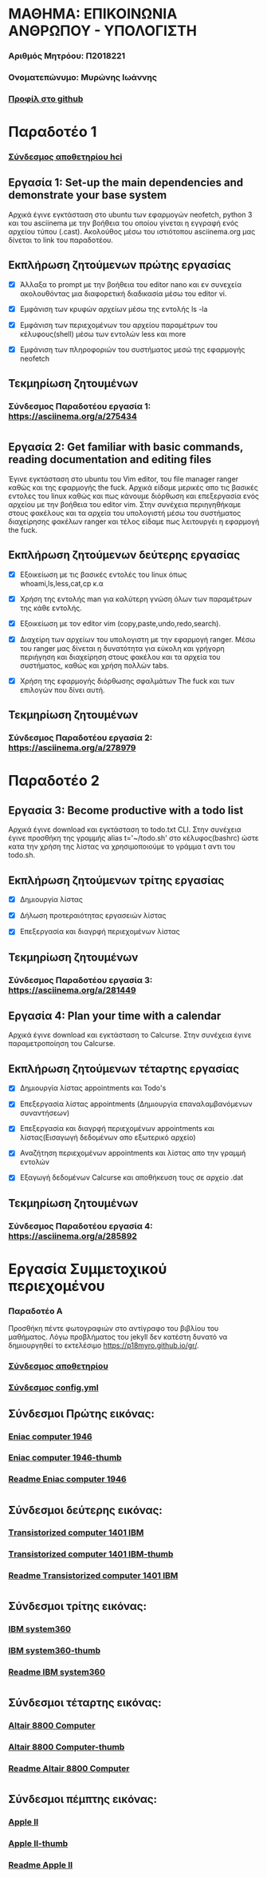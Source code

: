 # ΜΑΘΗΜΑ: ΕΠΙΚΟΙΝΩΝΙΑ ΑΝΘΡΩΠΟΥ - ΥΠΟΛΟΓΙΣΤΗ
### Αριθμός Μητρόου: Π2018221
### Ονοματεπώνυμο: Μυρώνης Ιωάννης
### [Προφίλ στο github](https://github.com/p18myro 'Προφίλ στο github')

# Παραδοτέο 1

### [Σύνδεσμος αποθετηρίου hci](https://github.com/p18myro/hci 'Σύνδεσμος αποθετηρίου ') 

## Εργασία 1: Set-up the main dependencies and demonstrate your base system 

  Αρχικά έγινε εγκτάσταση στο ubuntu των εφαρμογών neofetch, python 3 και του asciinema με την βοήθεια του οποίου γίνεται η εγγραφή ενός αρχείου τύπου (.cast). Ακολούθος μέσω του ιστιότοπου asciinema.org μας δίνεται το link του παραδοτέου.  

## Εκπλήρωση ζητούμενων πρώτης εργασίας

* [x] Άλλαξα το prompt με την βοήθεια του editor nano και εν συνεχεία ακολουθόντας μια διαφορετική διαδικασία μέσω του editor vi.

* [x] Εμφάνιση των κρυφών αρχείων μέσω της εντολής ls -la

* [x] Εμφάνιση των περιεχομένων του αρχείου παραμέτρων του κέλυφους(shell) μέσω των εντολών less και more

* [x] Εμφάνιση των πληροφοριών του συστήματος μεσώ της εφαρμογής neofetch 

## Τεκμηρίωση ζητουμένων

### Σύνδεσμος Παραδοτέου εργασία 1: https://asciinema.org/a/275434

#

## Εργασία 2: Get familiar with basic commands, reading documentation and editing files

Έγινε εγκτάσταση στο ubuntu του Vim editor, του file manager ranger καθώς και της εφαρμογής the fuck. Αρχικά είδαμε μερικές απο τις βασικές εντολες του linux καθώς και πως κάνουμε διόρθωση και επεξεργασία ενός αρχείου με την βοήθεια του editor vim. Στην συνέχεια περιηγηθήκαμε στους φακέλους και τα αρχεία του υπολογιστή μέσω του συστήματος διαχείρησης φακέλων ranger και τέλος είδαμε πως λειτουργέι η εφαρμογή the fuck.

## Εκπλήρωση ζητούμενων δεύτερης εργασίας

* [x] Εξοικείωση με τις βασικές εντολές του linux όπως whoami,ls,less,cat,cp κ.α

* [x] Χρήση της εντολής man για καλύτερη γνώση όλων των παραμέτρων της κάθε εντολής.

* [x] Εξοικείωση με τον editor vim (copy,paste,undo,redo,search).

* [x] Διαχείρη των αρχείων του υπολογιστη με την εφαρμογή ranger. Μέσω του ranger μας δίνεται η δυνατότητα για εύκολη και γρήγορη περιήγηση και διαχείρηση στους φακέλου και τα αρχεία του συστήματος, καθώς και χρήση πολλών tabs.  

* [x] Χρήση της εφαρμογής διόρθωσης σφαλμάτων The fuck και των επιλογών που δίνει αυτή.

## Τεκμηρίωση ζητουμένων

### Σύνδεσμος Παραδοτέου εργασία 2: https://asciinema.org/a/278979

# Παραδοτέο 2


## Εργασία 3: Become productive with a todo list

  Αρχικά έγινε download και εγκτάσταση το todo.txt CLI. Στην συνέχεια έγινε προσθήκη της γραμμής alias t='~/todo.sh' στο κέλυφος(bashrc) ώστε κατα την χρήση της λίστας να χρησιμοποιούμε το γράμμα t αντι του todo.sh.
  
## Εκπλήρωση ζητούμενων τρίτης εργασίας

* [x] Δημιουργία λίστας

* [x] Δήλωση προτεραιότητας εργασειών λίστας

* [x] Επεξεργασία και διαγρφή περιεχομένων λίστας
 

## Τεκμηρίωση ζητουμένων

### Σύνδεσμος Παραδοτέου εργασία 3: https://asciinema.org/a/281449


## Εργασία 4: Plan your time with a calendar

  Αρχικά έγινε download και εγκτάσταση το Calcurse. Στην συνέχεια έγινε παραμετροποίηση του Calcurse.
  
## Εκπλήρωση ζητούμενων τέταρτης εργασίας

* [x] Δημιουργία λίστας appointments και Todo's

* [x] Επεξεργασία λίστας appointments (Δημιουργία επαναλαμβανόμενων συναντήσεων)

* [x] Επεξεργασία και διαγρφή περιεχομένων appointments και λίστας(Εισαγωγή δεδομένων απο εξωτερικό αρχείο)

* [x] Αναζήτηση περιεχομένων appointments και λίστας απο την γραμμή εντολών

* [x] Εξαγωγή δεδομένων Calcurse και αποθήκευση τους σε αρχείο .dat
 

## Τεκμηρίωση ζητουμένων

### Σύνδεσμος Παραδοτέου εργασία 4: https://asciinema.org/a/285892
#
# 
# Εργασία Συμμετοχικού περιεχομένου
### Παραδοτέο Α
Προσθήκη πέντε φωτογραφιών στο αντίγραφο του βιβλίου του μαθήματος. Λόγω προβλήματος του jekyll δεν κατέστη δυνατό να δημιουργηθεί το εκτελέσιμο https://p18myro.github.io/gr/. 

### [Σύνδεσμος αποθετηρίου](https://github.com/p18myro/gr 'Σύνδεσμος αποθετηρίου')

### [Σύνδεσμος config.yml](https://github.com/p18myro/gr/blob/gh-pages/_config.yml)

## Σύνδεσμοι Πρώτης εικόνας:
### [Eniac computer 1946](https://github.com/p18myro/gr/blob/gh-pages/images/Eniac%20computer%201946.jpg)
### [Eniac computer 1946-thumb](https://github.com/p18myro/gr/blob/gh-pages/images/Eniac%20computer%201946-thumb.jpg)
### [Readme Eniac computer 1946 ](https://github.com/p18myro/gr/blob/gh-pages/_gallery/Eniac%20computer%201946.md)
#
## Σύνδεσμοι δεύτερης εικόνας:
### [Τransistorized computer 1401 IBM](https://github.com/p18myro/gr/blob/gh-pages/images/%CE%A4ransistorized%20computer%201401%20IBM.jpg)
### [Τransistorized computer 1401 IBM-thumb]( https://github.com/p18myro/gr/blob/gh-pages/images/%CE%A4ransistorized%20computer%201401%20IBM-thumb.jpg)
### [Readme Τransistorized computer 1401 IBM](https://github.com/p18myro/gr/blob/gh-pages/_gallery/%CE%A4ransistorized%20computer%201401%20IBM.md)
#
## Σύνδεσμοι τρίτης εικόνας:
### [IBM system360]( https://github.com/p18myro/gr/blob/gh-pages/images/IBM%20system360.jpg)
### [IBM system360-thumb](https://github.com/p18myro/gr/blob/gh-pages/images/IBM%20system360-thumb.jpg)
### [Readme IBM system360]( https://github.com/p18myro/gr/blob/gh-pages/_gallery/IBM%20system360.md)
#
## Σύνδεσμοι τέταρτης εικόνας:
### [Altair 8800 Computer]( https://github.com/p18myro/gr/blob/gh-pages/images/Altair%208800%20Computer.jpg)
### [Altair 8800 Computer-thumb]( https://github.com/p18myro/gr/blob/gh-pages/images/Altair%208800%20Computer-thumb.jpg)
### [Readme Altair 8800 Computer](https://github.com/p18myro/gr/blob/gh-pages/_gallery/Altair%208800%20Computer.md)
#
## Σύνδεσμοι πέμπτης εικόνας:
### [Apple II](https://github.com/p18myro/gr/blob/gh-pages/images/Apple%20II.jpg)
### [Apple II-thumb]( https://github.com/p18myro/gr/blob/gh-pages/images/Apple%20II-thumb.jpg)
### [Readme Apple II](https://github.com/p18myro/gr/blob/gh-pages/_gallery/Apple%20II.md)
